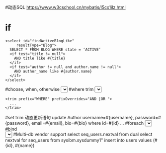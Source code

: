 #动态SQL  https://www.w3cschool.cn/mybatis/l5cx1ilz.html
 # if
    <select id="findActiveBlogLike"
         resultType="Blog">
      SELECT * FROM BLOG WHERE state = ‘ACTIVE’ 
      <if test="title != null">
        AND title like #{title}
      </if>
      <if test="author != null and author.name != null">
        AND author_name like #{author.name}
      </if>
    </select>
 #choose, when, otherwise
    <select id="findActiveBlogLike"
         resultType="Blog">
      SELECT * FROM BLOG WHERE state = ‘ACTIVE’
      <choose>
        <when test="title != null">
          AND title like #{title}
        </when>
        <when test="author != null and author.name != null">
          AND author_name like #{author.name}
        </when>
        <otherwise>
          AND featured = 1
        </otherwise>
      </choose>
    </select>
 #where trim
    <select id="findActiveBlogLike"
         resultType="Blog">
      SELECT * FROM BLOG 
      <where> 
        <if test="state != null">
             state = #{state}
        </if> 
        <if test="title != null">
            AND title like #{title}
        </if>
        <if test="author != null and author.name != null">
            AND author_name like #{author.name}
        </if>
      </where>
    </select>

    <trim prefix="WHERE" prefixOverrides="AND |OR ">
      ... 
    </trim>
 #set  trim 动态更新语句
    <update id="updateAuthorIfNecessary">
      update Author
        <set>
          <if test="username != null">username=#{username},</if>
          <if test="password != null">password=#{password},</if>
          <if test="email != null">email=#{email},</if>
          <if test="bio != null">bio=#{bio}</if>
        </set>
      where id=#{id}
    </update>
    <trim prefix="SET" suffixOverrides=",">
      ...
    </trim>
 #foreach
    <select id="selectPostIn" resultType="domain.blog.Post">
      SELECT *
      FROM POST P
      WHERE ID in
      <foreach item="item" index="index" collection="list"
          open="(" separator="," close=")">
            #{item}
      </foreach>
    </select>
  #bind  
    <select id="selectBlogsLike" resultType="Blog">
      <bind name="pattern" value="'%' + _parameter.getTitle() + '%'" />
      SELECT * FROM BLOG
      WHERE title LIKE #{pattern}
    </select>
  #Multi-db vendor support
    <insert id="insert">
      <selectKey keyProperty="id" resultType="int" order="BEFORE">
        <if test="_databaseId == 'oracle'">
          select seq_users.nextval from dual
        </if>
        <if test="_databaseId == 'db2'">
          select nextval for seq_users from sysibm.sysdummy1"
        </if>
      </selectKey>
      insert into users values (#{id}, #{name})
    </insert>
 

